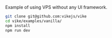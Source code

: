 Example of using VPS without any UI framework.

```bash
git clone git@github.com:vikejs/vike
cd vike/examples/vanilla/
npm install
npm run dev
```
